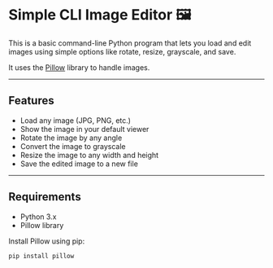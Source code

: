 # Simple CLI Image Editor 🖼️

This is a basic command-line Python program that lets you load and edit images using simple options like rotate, resize, grayscale, and save.

It uses the [Pillow](https://python-pillow.org/) library to handle images.

---

## Features

- Load any image (JPG, PNG, etc.)
- Show the image in your default viewer
- Rotate the image by any angle
- Convert the image to grayscale
- Resize the image to any width and height
- Save the edited image to a new file

---

##  Requirements

- Python 3.x
- Pillow library

Install Pillow using pip:

```bash
pip install pillow
